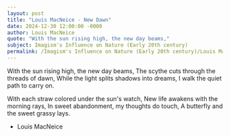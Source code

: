 ```yaml
---
layout: post
title: "Louis MacNeice - New Dawn"
date: 2024-12-30 12:00:00 -0000
author: Louis MacNeice
quote: "With the sun rising high, the new day beams,"
subject: Imagism's Influence on Nature (Early 20th century)
permalink: /Imagism's Influence on Nature (Early 20th century)/Louis MacNeice/Louis MacNeice - New Dawn
---
```


With the sun rising high, the new day beams,
The scythe cuts through the threads of dawn,
While the light splits shadows into dreams,
I walk the quiet path to carry on.

With each straw colored under the sun's watch,
New life awakens with the morning rays,
In sweet abandonment, my thoughts do touch,
A butterfly and the sweet grassy lays.


- Louis MacNeice
